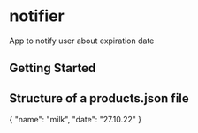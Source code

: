 # notifier

App to notify user about expiration date

## Getting Started

## Structure of a products.json file
{
    "name": "milk",
    "date": "27.10.22"
}
